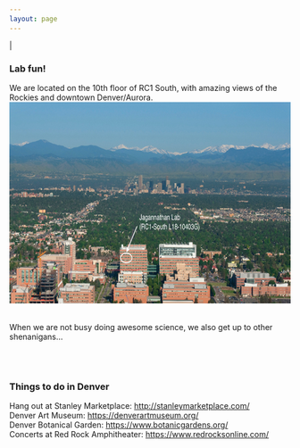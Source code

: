 ```yaml
---
layout: page
---
```

|

### Lab fun!   
We are located on the 10th floor of RC1 South, with amazing views of the Rockies and downtown Denver/Aurora. 
<br>
<img src="/img/anschutz-picture.jpeg" style="width:750px !important;height:361px !important;" />
<br>
<br>

When we are not busy doing awesome science, we also get up to other shenanigans...

<script src="https://cdn.jsdelivr.net/npm/publicalbum@latest/embed-ui.min.js" async></script>
<div class="pa-gallery-player-widget" style="width:100%; height:480px; display:none;"
  data-link="https://photos.app.goo.gl/ngKCBxLvxAdN935JA"
  data-title="lab-fun"
  data-description="23 new photos added to shared album">
  <img data-src="https://lh3.googleusercontent.com/HFKxZZs9B7jkV7j1INiePeclFwQ-pTNPtqSuazk1AADMQyS8HCj1JAErKDSYE1E2ye2SLxYHgH_r9O5icPnx_QJz9yJv06CrIhM5nFwf2kmRNZeA1t-JqgEoIZnxq-i2yxkeRRZ2Ig=w1920-h1080" src="" alt="" />
  <img data-src="https://lh3.googleusercontent.com/4c0EfCPguO2opYK7PZfC_3YvwHPwl6mFfD1HkSQTt_nCO8iAPFOy12CdAz1LTZC1TURWgz1f77mXtP3kFTTjliviuEKO85RDr2pet7uAp9zeDb9RGhzWeK5D9qi94SY42Rf23xN3Lg=w1920-h1080" src="" alt="" />
  <img data-src="https://lh3.googleusercontent.com/7B3g085XAtGHhS2Nn5AIlTzkadBpVxGfxXtyLja3_icrohs98Xkwby9hSBj44jVMLzE7-Ym3B8zeOAI1TVoLvLnweOQzTSVQomhQpWvSEj36cIt2saKfE_xcdU2p56E2G-kqWQRhZQ=w1920-h1080" src="" alt="" />
  <img data-src="https://lh3.googleusercontent.com/IP8SCUfgc6oYisjZm443Q4lXhgvNxadxhp5NGGFTQyWEows1EEqilkJKrbZx6z7prh6Wz3MR0JmTsffLVHl0swE7Eq_wHdIwAG6jpnWVRrH9Yuwoe9wtaWkkOoL7AtTndyeH-U4wzA=w1920-h1080" src="" alt="" />
  <img data-src="https://lh3.googleusercontent.com/3WFMj8n4-SrxX-2fGpwJsDZENqjXhXSIc9e-xqZ_jY4G1VbR2CUg5XZAO_YIax-c2sx7K684kG0KLvMtFEzUFew2WcsKjzmxPBu6oKhKwIG5Kpa9scsG5ghnFj5zGXyzhjLtSQswOA=w1920-h1080" src="" alt="" />
  <img data-src="https://lh3.googleusercontent.com/SxhdsMoEI-JxW_vNjdnPs4CEOq8OjHCRNHqCWSPtnUPrubhmMlNhqySSdhYKaTuP3VOF3cEQXgfZNao2_BDIqBk7LlFW9EpvD6bPTBY9A8iJgvWKSIL6_Picw79KVA2Xy9b6_ZhbXg=w1920-h1080" src="" alt="" />
  <img data-src="https://lh3.googleusercontent.com/8vPD9bAklMpduCbyscegthNTlzjfwRCCRKjrcdIhENq5mQzguziWNYtwlgamx9RmMI2qpHaVvShgDKwrIOsLtcGpv4ALaYfhywkuNVvDWX4OEXfwPsrKUZw16TWvfTFgyAdz-Iz7Dw=w1920-h1080" src="" alt="" />
  <img data-src="https://lh3.googleusercontent.com/_114PhFFJN2fO95TKsFAuVBP-VicmqkQyJQmBCKBsvTaqN_rrLls2bNwWpuFlKWo7ck77WiRK88nGqTiM6xavss8pF4KU3GeRQLa5Ey3S5Q9uaHbqtIpgFevRc7w-9JvsC6JnVQHog=w1920-h1080" src="" alt="" />
  <img data-src="https://lh3.googleusercontent.com/gVoKZEwzSLZ9EFwQ-LGsZLGga9fQC8o9xsOPu8UboVeuvA0LCze-n-sdI2j25cKfIMW6mIxVkfmC83saDn44UkmIDO59Jf1EnFk3mwDA-neVQYHTpNpec-pKkiRajUTQ60kDxKu1YQ=w1920-h1080" src="" alt="" />
  <img data-src="https://lh3.googleusercontent.com/hAhALyN2B4tuwXITRmUmCZKbjhMTfDV01p2onN5nrrJyq7VreHI_SVSWHPnDorFQxJc7CxUV9tdF-8gAx8Eaj_2YUdMwmmzWhR9unC4Of6WMQHiCjwYBsCw2l6igdxay_0vfcTmeAQ=w1920-h1080" src="" alt="" />
  <img data-src="https://lh3.googleusercontent.com/rNGXtW5NpdwGodBhQ4AZy-W5M4PQn3k_h56lyi61x0yRzygm0Cq5zi4Qfh9Sk1xVh6Fu6GyWR5FSFkXvMT7o6l_kcScuv0UlFwsPPZgItFsSHWZf9f15llK19kZkWr8C78kOC24TcQ=w1920-h1080" src="" alt="" />
  <img data-src="https://lh3.googleusercontent.com/qxuWSYMYCNRJm9Tz1AEW2ULnIwO7Fswumnr_NYOVONAwxkbRw0WPc0eZrTPiSALiHkfo83NFK9ZlQ5Cpk_dTtLXzcZsAe5v7R5SpV_RK8L2VyUF1dbNnzq665ptImYF-8Z8Zk0-UFA=w1920-h1080" src="" alt="" />
  <img data-src="https://lh3.googleusercontent.com/2wi-_zEjI5LaO9qLF3ShwfmSIJw73DDGra7t66qSd4jwpMFmVMqESi5gfFL3KGyDyKnOO4GU1CE3wDT5RAMDUPrJx9faYWE4PvUyJZ2y19xqm7wBSrzvMHmF0m2gsNyvtWPLwpEtNg=w1920-h1080" src="" alt="" />
  <img data-src="https://lh3.googleusercontent.com/i5ohheX8U2peM8jGGEJYT1S29NmSgurt2Yarw5YumAsg4XQ-7VDgbQ_bAMIk7VcJpunHiYQLyBsccV8Nm5bZSkxRz78prU8W_8q6GbWao2YaQdTLUydphKU0BX41SIpPPRnc1o2amg=w1920-h1080" src="" alt="" />
  <img data-src="https://lh3.googleusercontent.com/eaU54js7iBTTorshqVPg010jGPOffP5IR2-EiNfbTvjrCUxUJeUoVXcle3ELCL1NbVay1p6307Ln3ASIAod4EZsJc95_zlCC3lySAP7S6wqzNXrKC-y9EroSuXvZXJHntKoVnQUu2Q=w1920-h1080" src="" alt="" />
  <img data-src="https://lh3.googleusercontent.com/Gsy_MxGUrQhOhJj7ESmJcJ-H3qh32uGPVgeSs5D4Mi_-_GZo4bMbrQZ8yRXtQLkabdUoHjAExLkhJhR5GNgWGgMw888LFAF3xWIzDQLeZrJoHqtX5CpMniddEW17rLoj4J6BgW5ljA=w1920-h1080" src="" alt="" />
  <img data-src="https://lh3.googleusercontent.com/dNDJNaygwztPnLQx2j0TKC3tTJPdX1Y2RVkdES_zBsh5pjLtwhrJUd-SHFg2ifK4H5py4BovlUaDFkmfvs54jZAXDrAjIe98oEfhNQZzouIncvaZyQ50End5MaFzonzfN4_ck_LJTQ=w1920-h1080" src="" alt="" />
  <img data-src="https://lh3.googleusercontent.com/6ETiBbIDeOT8w_NZZbgVbQPelO0d0XHOtzPDvvjZU14MGJ9oPsGWysuH2x2mfqTnnyMdzLZG_Tgh_XibgQMw6i-t3kKPd27kmCC94lfMhYuFnQGoPTBUeYMgGZ1pBquIIry0dQVxcQ=w1920-h1080" src="" alt="" />
  <img data-src="https://lh3.googleusercontent.com/qrtuYmA3KYdJvGgot0iBnupnzd0yKV1oQE6fOeNGgEQSu0xiXvmmwJVkjeMNj-4uZyek76I1X_-3jKRm8GNGrB2WcpzV_jJYOAjgaTgMsGFF3kOiim16AszvBxr914ooBVew4YdgPg=w1920-h1080" src="" alt="" />
  <img data-src="https://lh3.googleusercontent.com/5ole-bI_TAW_0VgjJb9YmdumWpQS4qOVcmt5yr0O0eY9n_mSE8BrLHfEvohijyFgzdFryjA4T_0k7VdKZXQ8z12YQ-5GTDi_l04jRmwfdCkb6r3EV1uL48mwa5dnlr9pak9l8-CxkA=w1920-h1080" src="" alt="" />
  <img data-src="https://lh3.googleusercontent.com/Zo_PByfC0fI3C3NS32Sn6o9K-XE_9y1qn6Q40pqS9XpaWnXPCqTOqHf6ueRqxJT_PhiIDqISSaFLdgCsXqdnfRSlbYGzaaFNFKPq-ZIyYh5qLNA0oBZ4j93225JRZWFIHdPTekrPyQ=w1920-h1080" src="" alt="" />
  <img data-src="https://lh3.googleusercontent.com/rrfwbhzcVPdvzVZV87je7mwT71OsjHAViNTg3ERs9Vd0nkhfk3TjX0oTNpzAfxfSVJkM-9tLYfF0E_cwWzx671_W-3bC50qw-gFV0TRRXjG1QJHKGgKlyfWw3h3X6jJLBa0Z4bo8XA=w1920-h1080" src="" alt="" />
  <img data-src="https://lh3.googleusercontent.com/hgac4uoZaNd4XKhhTuknFUvFyI_sNhDLXhAzbPV8vtHJXHXSrxkI7voSIKIHBzupgZnoFZzRG8Xg5cFQzVwQbViJQsb0wpDvvDmJcfDIO9Y4SzyWtqM5y1ZAfqXyj4lv8KOAbr4VPw=w1920-h1080" src="" alt="" />
</div>
<br>
<br>

### Things to do in Denver

Hang out at Stanley Marketplace: http://stanleymarketplace.com/ <br>
Denver Art Museum: https://denverartmuseum.org/ <br>
Denver Botanical Garden: https://www.botanicgardens.org/ <br>
Concerts at Red Rock Amphitheater: https://www.redrocksonline.com/ <br>
